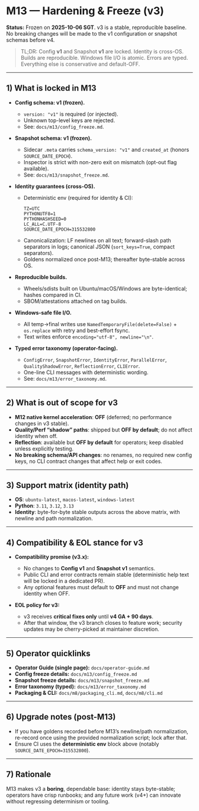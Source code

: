 # M13 — Hardening & Freeze (v3)

**Status:** Frozen on **2025-10-06 SGT**. v3 is a stable, reproducible baseline. No breaking changes will be made to the v1 configuration or snapshot schemas before v4.

> TL;DR: Config **v1** and Snapshot **v1** are locked. Identity is cross-OS. Builds are reproducible. Windows file I/O is atomic. Errors are typed. Everything else is conservative and default-OFF.

---

## 1) What is locked in M13

- **Config schema: v1 (frozen).**
  - `version: "v1"` is required (or injected).
  - Unknown top-level keys are rejected.
  - See: `docs/m13/config_freeze.md`.

- **Snapshot schema: v1 (frozen).**
  - Sidecar `.meta` carries `schema_version: "v1"` and `created_at` (honors `SOURCE_DATE_EPOCH`).
  - Inspector is strict with non-zero exit on mismatch (opt-out flag available).
  - See: `docs/m13/snapshot_freeze.md`.

- **Identity guarantees (cross-OS).**
  - Deterministic env (required for identity & CI):
    ```
    TZ=UTC
    PYTHONUTF8=1
    PYTHONHASHSEED=0
    LC_ALL=C.UTF-8
    SOURCE_DATE_EPOCH=315532800
    ```
  - Canonicalization: LF newlines on all text; forward-slash path separators in logs; canonical JSON (`sort_keys=True`, compact separators).
  - Goldens normalized once post-M13; thereafter byte-stable across OS.

- **Reproducible builds.**
  - Wheels/sdists built on Ubuntu/macOS/Windows are byte-identical; hashes compared in CI.
  - SBOM/attestations attached on tag builds.

- **Windows-safe file I/O.**
  - All temp→final writes use `NamedTemporaryFile(delete=False)` + `os.replace` with retry and best-effort fsync.
  - Text writes enforce `encoding="utf-8", newline="\n"`.

- **Typed error taxonomy (operator-facing).**
  - `ConfigError`, `SnapshotError`, `IdentityError`, `ParallelError`, `QualityShadowError`, `ReflectionError`, `CLIError`.
  - One-line CLI messages with deterministic wording.
  - See: `docs/m13/error_taxonomy.md`.

---

## 2) What is **out of scope** for v3

- **M12 native kernel acceleration**: **OFF** (deferred; no performance changes in v3 stable).
- **Quality/Perf “shadow” paths**: shipped but **OFF by default**; do not affect identity when off.
- **Reflection**: available but **OFF by default** for operators; keep disabled unless explicitly testing.
- **No breaking schema/API changes**: no renames, no required new config keys, no CLI contract changes that affect help or exit codes.

---

## 3) Support matrix (identity path)

- **OS**: `ubuntu-latest`, `macos-latest`, `windows-latest`
- **Python**: `3.11`, `3.12`, `3.13`
- **Identity**: byte-for-byte stable outputs across the above matrix, with newline and path normalization.

---

## 4) Compatibility & EOL stance for v3

- **Compatibility promise (v3.x):**
  - No changes to **Config v1** and **Snapshot v1** semantics.
  - Public CLI and error contracts remain stable (deterministic help text will be locked in a dedicated PR).
  - Any optional features must default to **OFF** and must not change identity when OFF.

- **EOL policy for v3:**
  - v3 receives **critical fixes only** until **v4 GA + 90 days**.
  - After that window, the v3 branch closes to feature work; security updates may be cherry-picked at maintainer discretion.

---

## 5) Operator quicklinks

- **Operator Guide (single page):** `docs/operator-guide.md`
- **Config freeze details:** `docs/m13/config_freeze.md`
- **Snapshot freeze details:** `docs/m13/snapshot_freeze.md`
- **Error taxonomy (typed):** `docs/m13/error_taxonomy.md`
- **Packaging & CLI:** `docs/m8/packaging_cli.md`, `docs/m8/cli.md`

---

## 6) Upgrade notes (post-M13)

- If you have goldens recorded before M13’s newline/path normalization, re-record once using the provided normalization script; lock after that.
- Ensure CI uses the **deterministic env** block above (notably `SOURCE_DATE_EPOCH=315532800`).

---

## 7) Rationale

M13 makes v3 a **boring**, dependable base: identity stays byte-stable; operators have crisp runbooks; and any future work (v4+) can innovate without regressing determinism or tooling.

